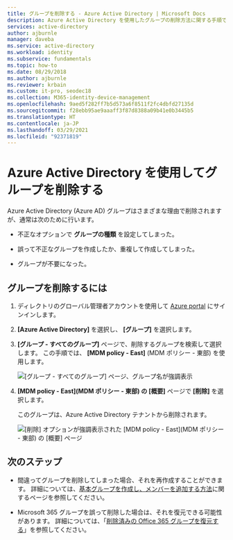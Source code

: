 ```yaml
---
title: グループを削除する - Azure Active Directory | Microsoft Docs
description: Azure Active Directory を使用したグループの削除方法に関する手順です。
services: active-directory
author: ajburnle
manager: daveba
ms.service: active-directory
ms.workload: identity
ms.subservice: fundamentals
ms.topic: how-to
ms.date: 08/29/2018
ms.author: ajburnle
ms.reviewer: krbain
ms.custom: it-pro, seodec18
ms.collection: M365-identity-device-management
ms.openlocfilehash: 9aed5f282ff7b5d573a6f8511f2fc4dbfd27135d
ms.sourcegitcommit: f28ebb95ae9aaaff3f87d8388a09b41e0b3445b5
ms.translationtype: HT
ms.contentlocale: ja-JP
ms.lasthandoff: 03/29/2021
ms.locfileid: "92371819"
---
```

# <a name="delete-a-group-using-azure-active-directory"></a>Azure Active Directory を使用してグループを削除する
Azure Active Directory (Azure AD) グループはさまざまな理由で削除されますが、通常は次のために行います。

- 不正なオプションで **グループの種類** を設定してしまった。

- 誤って不正なグループを作成したか、重複して作成してしまった。 

- グループが不要になった。

## <a name="to-delete-a-group"></a>グループを削除するには
1. ディレクトリのグローバル管理者アカウントを使用して [Azure portal](https://portal.azure.com) にサインインします。

2. **[Azure Active Directory]** を選択し、 **[グループ]** を選択します。

3. **[グループ - すべてのグループ]** ページで、削除するグループを検索して選択します。 この手順では、 **[MDM policy - East]** \(MDM ポリシー - 東部\) を使用します。

    ![[グループ - すべてのグループ] ページ、グループ名が強調表示](media/active-directory-groups-delete-group/group-all-groups-screen.png)

4. **[MDM policy - East]\(MDM ポリシー - 東部\) の [概要]** ページで **[削除]** を選択します。

    このグループは、Azure Active Directory テナントから削除されます。

    ![[削除] オプションが強調表示された [MDM policy - East]\(MDM ポリシー - 東部\) の [概要] ページ](media/active-directory-groups-delete-group/group-overview-blade.png)

## <a name="next-steps"></a>次のステップ

- 間違ってグループを削除してしまった場合、それを再作成することができます。 詳細については、[基本グループを作成し、メンバーを追加する方法](active-directory-groups-create-azure-portal.md)に関するページを参照してください。

- Microsoft 365 グループを誤って削除した場合は、それを復元できる可能性があります。 詳細については、「[削除済みの Office 365 グループを復元する](../enterprise-users/groups-restore-deleted.md)」を参照してください。
